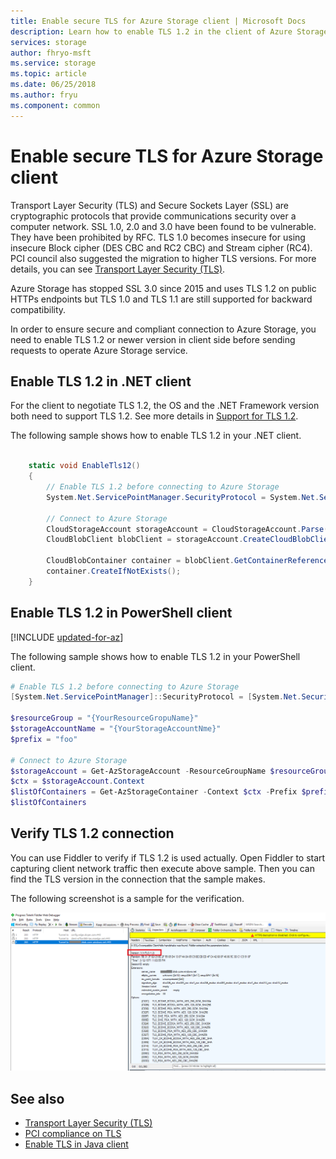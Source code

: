 ```yaml
---
title: Enable secure TLS for Azure Storage client | Microsoft Docs
description: Learn how to enable TLS 1.2 in the client of Azure Storage.
services: storage
author: fhryo-msft
ms.service: storage
ms.topic: article
ms.date: 06/25/2018
ms.author: fryu
ms.component: common
---
```


# Enable secure TLS for Azure Storage client

Transport Layer Security (TLS) and Secure Sockets Layer (SSL) are cryptographic protocols that provide communications security over a computer network. SSL 1.0, 2.0 and 3.0 have been found to be vulnerable. They have been prohibited by RFC. TLS 1.0 becomes insecure for using insecure Block cipher (DES CBC and RC2 CBC) and Stream cipher (RC4). PCI council also suggested the migration to higher TLS versions. For more details, you can see [Transport Layer Security (TLS)](https://en.wikipedia.org/wiki/Transport_Layer_Security#SSL_1.0.2C_2.0_and_3.0).

Azure Storage has stopped SSL 3.0 since 2015 and uses TLS 1.2 on public HTTPs endpoints but TLS 1.0 and TLS 1.1 are still supported for backward compatibility.

In order to ensure secure and compliant connection to Azure Storage, you need to enable TLS 1.2 or newer version in client side before sending requests to operate Azure Storage service.

## Enable TLS 1.2 in .NET client

For the client to negotiate TLS 1.2, the OS and the .NET Framework version both need to support TLS 1.2. See more details in [Support for TLS 1.2](https://docs.microsoft.com/dotnet/framework/network-programming/tls#support-for-tls-12).

The following sample shows how to enable TLS 1.2 in your .NET client.

```csharp

    static void EnableTls12()
    {
        // Enable TLS 1.2 before connecting to Azure Storage
        System.Net.ServicePointManager.SecurityProtocol = System.Net.SecurityProtocolType.Tls12;

        // Connect to Azure Storage
        CloudStorageAccount storageAccount = CloudStorageAccount.Parse("DefaultEndpointsProtocol=https;AccountName={yourstorageaccount};AccountKey={yourstorageaccountkey};EndpointSuffix=core.windows.net");
        CloudBlobClient blobClient = storageAccount.CreateCloudBlobClient();

        CloudBlobContainer container = blobClient.GetContainerReference("foo");
        container.CreateIfNotExists();
    }

```

## Enable TLS 1.2 in PowerShell client

[!INCLUDE [updated-for-az](../../../includes/updated-for-az.md)] 

The following sample shows how to enable TLS 1.2 in your PowerShell client.

```powershell
# Enable TLS 1.2 before connecting to Azure Storage
[System.Net.ServicePointManager]::SecurityProtocol = [System.Net.SecurityProtocolType]::Tls12;

$resourceGroup = "{YourResourceGropuName}"
$storageAccountName = "{YourStorageAccountNme}"
$prefix = "foo"

# Connect to Azure Storage
$storageAccount = Get-AzStorageAccount -ResourceGroupName $resourceGroup -Name $storageAccountName
$ctx = $storageAccount.Context
$listOfContainers = Get-AzStorageContainer -Context $ctx -Prefix $prefix
$listOfContainers
```

## Verify TLS 1.2 connection

You can use Fiddler to verify if TLS 1.2 is used actually. Open Fiddler to start capturing client network traffic then execute above sample. Then you can find the TLS version in the connection that the sample makes.

The following screenshot is a sample for the verification.

![screenshot of verifying TLS version in Fiddler](./media/storage-security-tls/storage-security-tls-verify-in-fiddler.png)

## See also

* [Transport Layer Security (TLS)](https://en.wikipedia.org/wiki/Transport_Layer_Security#SSL_1.0.2C_2.0_and_3.0)
* [PCI compliance on TLS](https://blog.pcisecuritystandards.org/migrating-from-ssl-and-early-tls)
* [Enable TLS in Java client](https://www.java.com/en/configure_crypto.html)
